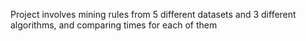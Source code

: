 Project involves mining rules from 5 different datasets and 3 different algorithms, and comparing times for each of them
